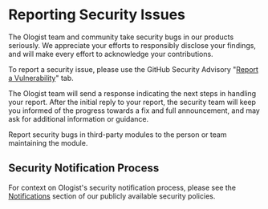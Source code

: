 # Reporting Security Issues

The Ologist team and community take security bugs in our products seriously. We appreciate your efforts to responsibly
disclose your findings, and will make every effort to acknowledge your contributions.

To report a security issue, please use the GitHub Security Advisory "[Report a Vulnerability]" tab.

The Ologist team will send a response indicating the next steps in handling your report. After the initial reply to
your report, the security team will keep you informed of the progress towards a fix and full announcement, and may ask
for additional information or guidance.

Report security bugs in third-party modules to the person or team maintaining the module.

## Security Notification Process

For context on Ologist's security notification process, please see the [Notifications] section of our publicly available
security policies.

[report a vulnerability]: https://github.com/ologistio/ologist-cli/security/advisories/new
[notifications]: https://github.com/ologist/meta/blob/main/security/membership-and-notifications.md#notifications
